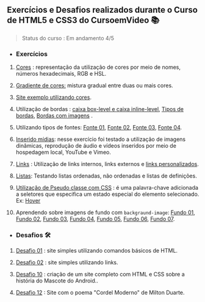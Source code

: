 ## Exercícios e Desafios realizados durante o Curso de HTML5 e CSS3 do CursoemVideo 📚

> Status do curso : Em andamento 4/5

* ### Exercícios 

1. [Cores](https://thamiresantos.github.io/html-css/Exercicio/ex-cores/cor01.html) : representação da utilização de cores por meio de nomes, números hexadecimais, RGB e HSL.

2. [Gradiente de cores:](https://thamiresantos.github.io/html-css/Exercicio/ex-cores/cor02.html) mistura gradual entre duas ou mais cores.
3. [Site exemplo utilizando cores](https://thamiresantos.github.io/html-css/Exercicio/ex-site-cores/cor03.html).
4. Utilização de bordas : [caixa box-level e caixa inline-level](https://thamiresantos.github.io/html-css/Exercicio/ex-bordas/caixa01.html), [Tipos de bordas](https://thamiresantos.github.io/html-css/Exercicio/ex-bordas/caixa02.html), [Bordas com imagens](https://thamiresantos.github.io/html-css/Exercicio/ex-bordas/caixa03.html) .
5. Utilizando tipos de fontes: [Fonte 01](https://thamiresantos.github.io/html-css/Exercicio/ex-fontes/fonte01.html), [Fonte 02](https://thamiresantos.github.io/html-css/Exercicio/ex-fontes/fonte02.html), [Fonte 03](https://thamiresantos.github.io/html-css/Exercicio/ex-fontes/fonte03.html), [Fonte 04](https://thamiresantos.github.io/html-css/Exercicio/ex-fontes/fonte04.html).
6. [Inserido mídias](https://thamiresantos.github.io/html-css/Exercicio/ex-inserindo-midias/index.html): nesse exercício foi testado a utilização de imagens dinâmicas, reprodução de áudio e vídeos inseridos por meio de hospedagem local, YouTube e Vimeo.
7. [Links](https://thamiresantos.github.io/html-css/Exercicio/ex-links/index.html) : Utilização de links internos, links externos e [links personalizados](https://thamiresantos.github.io/html-css/Exercicio/ex20/links.html).
8. [Listas](https://thamiresantos.github.io/html-css/Exercicio/ex-listas/index.html): Testando listas ordenadas, não ordenadas e listas de definições.
9. [Utilização de Pseudo classe com CSS](https://thamiresantos.github.io/html-css/Exercicio/ex20/pseudoclasse.html) : é uma palavra-chave adicionada a seletores que especifica um estado especial do elemento selecionado. Ex: [Hover](https://thamiresantos.github.io/html-css/Exercicio/ex20/hover.html)
10. Aprendendo sobre imagens de fundo com `backgraund-image`: [Fundo 01](https://thamiresantos.github.io/html-css/Exercicio/ex022/fundo001.html), [Fundo 02](https://thamiresantos.github.io/html-css/Exercicio/ex022/fundo002.html), [Fundo 03](https://thamiresantos.github.io/html-css/Exercicio/ex022/fundo003.html), [Fundo 04](https://thamiresantos.github.io/html-css/Exercicio/ex022/fundo004.html), [Fundo 05](https://thamiresantos.github.io/html-css/Exercicio/ex022/fundo005.html), [Fundo 06](https://thamiresantos.github.io/html-css/Exercicio/ex022/fundo006.html), [Fundo 07](https://thamiresantos.github.io/html-css/Exercicio/ex022/fundo007.html).



* ### Desafios 🛠️

1. [Desafio 01](https://thamiresantos.github.io/html-css/desafio/desafio/index.html) : site simples utilizando comandos básicos de HTML.

2. [Desafio 02](https://thamiresantos.github.io/html-css/desafio/desafio02/) : site simples utilizando links.

3. [Desafio 10](https://thamiresantos.github.io/html-css/desafio/desafio10/android.html) : criação de um site completo com HTML e CSS sobre a história do Mascote do Android..

4. [Desafio 12](https://thamiresantos.github.io/projeto-cordel/) : Site com o poema "Cordel Moderno" de Milton Duarte.

 
